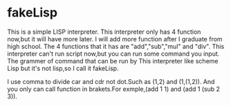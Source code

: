 # fakeLisp
This is a simple LISP interpreter.
This interpreter only has 4 function now,but it will have more later.
I will add more function after I graduate from high school.
The 4 functions that it has are "add","sub","mul" and "div".
This interpreter can't run script now,but you can run some command you input.
The grammer of command that can be run by This interpreter like scheme Lisp but it's not lisp,so I call it fakeLisp.


I use comma to divide car and cdr not dot.Such as (1,2) and (1,(1,2)).
And you only can call function in brakets.For exmple,(add 1 1) and (add 1 (sub 2 3)).
